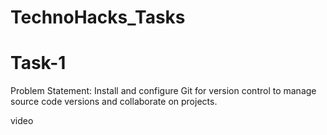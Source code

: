 # TechnoHacks_Tasks

# Task-1
Problem Statement:
Install and configure Git for version control to manage source code versions and collaborate on projects.

video

